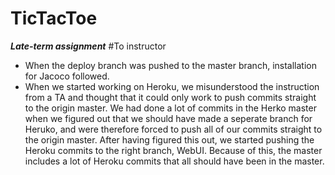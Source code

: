 # TicTacToe
***Late-term assignment***
#To instructor
* When the deploy branch was pushed to the master branch, installation for Jacoco followed.
* When we started working on Heroku, we misunderstood the instruction from a TA and thought that it could only work to push commits straight to the origin master. We had done a lot of commits in the Herko master when we figured out that we should have made a seperate branch for Heruko, and were therefore forced to push all of our commits straight to the origin master. After having figured this out, we started pushing the Heroku commits to the right branch, WebUI. Because of this, the master includes a lot of Heroku commits that all should have been in the master.


